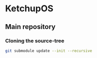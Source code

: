 # KetchupOS

## Main repository
### Cloning the source-tree

```sh
git submodule update --init --recursive
```